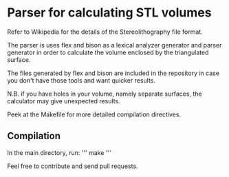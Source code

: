 Parser for calculating STL volumes
==================================
Refer to Wikipedia for the details of the Stereolithography
file format.

The parser is uses flex and bison as a lexical analyzer generator and
parser generator in order to calculate the volume enclosed by the
triangulated surface. 

The files generated by flex and bison are included in the repository
in case you don't have those tools and want quicker results.

N.B. if you have holes in your volume, namely separate surfaces,
the calculator may give unexpected results.

Peek at the Makefile for more detailed compilation directives.

Compilation
-----------
In the main directory, run:
'''
make
'''

Feel free to contribute and send pull requests.
